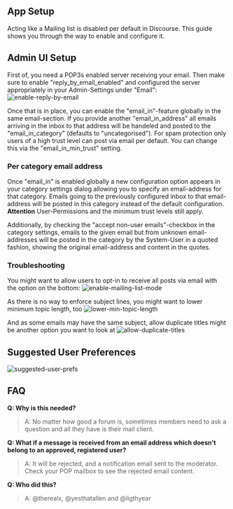 ## App Setup

Acting like a Mailing list is disabled per default in Discourse. This guide shows you through the way to enable and configure it.

## Admin UI Setup

First of, you need a POP3s enabled server receiving your email. Then make sure to enable "reply_by_email_enabled" and configured the server appropriately in your Admin-Settings under "Email":
![enable-reply-by-email](https://f.cloud.github.com/assets/2879972/2242953/97d5dd52-9d17-11e3-915e-037758cc68a7.png)

Once that is in place, you can enable the "email_in"-feature globally in the same email-section. If you provide another "email_in_address" all emails arriving in the inbox to that address will be handeled and posted to the "email_in_category" (defaults to "uncategorised"). For spam protection only users of a high trust level can post via email per default. You can change this via the "email_in_min_trust" setting.

### Per category email address

Once "email_in" is enabled globally a new configuration option appears in your category settings dialog allowing you to specify an email-address for that category. Emails going to the previously configured inbox to that email-address will be posted in this category instead of the default configuration. **Attention** User-Permissions and the minimum trust levels still apply.

Additionally, by checking the "accept non-user emails"-checkbox in the category settings, emails to the given email but from unknown email-addresses will be posted in the category by the System-User in a quoted fashion, showing the original email-address and content in the quotes.

### Troubleshooting

You might want to allow users to opt-in to receive all posts via email with the option on the bottom:
![enable-mailing-list-mode](https://f.cloud.github.com/assets/2879972/2242954/994ac2a6-9d17-11e3-8f1f-31e570905394.png)

As there is no way to enforce subject lines, you might want to lower minimum topic length, too
![lower-min-topic-length](https://f.cloud.github.com/assets/2879972/2242956/9b20df84-9d17-11e3-917b-d91c17fd88c3.png)

And as some emails may have the same subject, allow duplicate titles might be another option you want to look at
![allow-duplicate-titles](https://f.cloud.github.com/assets/2879972/2242957/9ce3ed70-9d17-11e3-88ae-b7f9b63145bf.png)

## Suggested User Preferences
![suggested-user-prefs](https://f.cloud.github.com/assets/2879972/2242958/9e866356-9d17-11e3-815d-164c78794b01.png)


## FAQ

**Q: Why is this needed?**

 >A: No matter how good a forum is, sometimes members need to ask a question and all they have is their mail client.


**Q: What if a message is received from an email address which doesn't belong to an approved, registered user?**

 >A: It will be rejected, and a notification email sent to the moderator. Check your POP mailbox to see the rejected email content.


**Q: Who did this?** 

 >A: @therealx, @yesthatallen and @ligthyear

